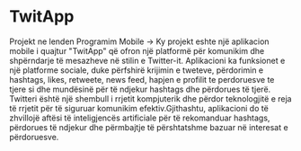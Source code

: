 # TwitApp
Projekt ne lenden Programim Mobile  -> 
Ky projekt eshte një aplikacion mobile i quajtur "TwitApp" që ofron një 
platformë për komunikim dhe shpërndarje të mesazheve në stilin e Twitter-it. 
Aplikacioni ka funksionet e një platforme sociale, duke përfshirë krijimin 
e tweteve, përdorimin e hashtags, likes, retweete,  news feed, hapjen e profilit te perdoruesve te tjere si dhe mundësinë për të ndjekur hashtags dhe përdorues të tjerë.
Twitteri është një shembull i rrjetit kompjuterik dhe përdor teknologjitë e reja të rrjetit për 
të siguruar komunikim efektiv.Gjithashtu, aplikacioni do të zhvillojë aftësi të 
inteligjencës artificiale për të rekomanduar hashtags, përdorues të ndjekur dhe 
përmbajtje të përshtatshme bazuar në interesat e përdoruesve.
